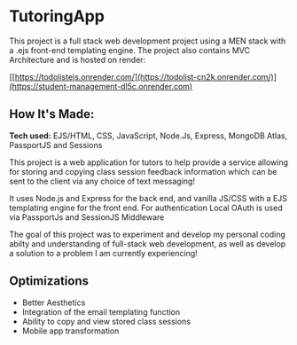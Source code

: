 # TutoringApp

This project is a full stack web development project using a MEN stack with a .ejs front-end templating engine. The project also contains MVC Architecture and is hosted on render:

[[https://todolistejs.onrender.com/](https://todolist-cn2k.onrender.com/)](https://student-management-dl5c.onrender.com)

## How It's Made:

**Tech used:** EJS/HTML, CSS, JavaScript, Node.Js, Express, MongoDB Atlas, PassportJS and Sessions

This project is a web application for tutors to help provide a service allowing for storing and copying class session feedback information which can be sent to the client via any choice of text messaging!

It uses Node.js and Express for the back end, and vanilla JS/CSS with a EJS templating engine for the front end. For authentication Local OAuth is used via PassportJs and SessionJS Middleware

The goal of this project was to experiment and develop my personal coding abilty and understanding of full-stack web development, as well as develop a solution to a problem I am currently experiencing!

## Optimizations

- Better Aesthetics
- Integration of the email templating function
- Ability to copy and view stored class sessions
- Mobile app transformation
